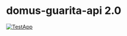 # domus-guarita-api 2.0

[![TestApp](https://github.com/leguass7/domus-guarita-api/actions/workflows/develop.yml/badge.svg)](https://github.com/leguass7/domus-guarita-api/actions/workflows/develop.yml)
